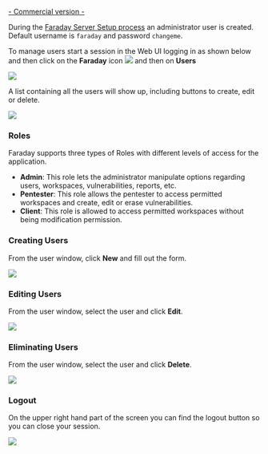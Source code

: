 [- Commercial version -](https://www.faradaysec.com/#download)

During the [Faraday Server Setup process](https://github.com/infobyte/faraday/wiki/installation-server#commercial-server-configuration) an administrator user is created. Default username is `faraday` and password `changeme`.

To manage users start a session in the Web UI logging in as shown below and then click on the **Faraday** icon ![](https://raw.github.com/wiki/infobyte/faraday/images/faraday_users_icono.png)
and then on **Users**
[](https://raw.github.com/wiki/infobyte/faraday/images/faraday_users_menu.png.png)

![](https://raw.github.com/wiki/infobyte/faraday/images/faraday_users_login.png)

A list containing all the users will show up, including buttons to create, edit or delete.

![](https://raw.github.com/wiki/infobyte/faraday/images/faraday_users_list.png)

### Roles

Faraday supports three types of Roles with different levels of access for the application.

* **Admin**: This role lets the administrator manipulate options regarding users, workspaces, vulnerabilities, reports, etc.
* **Pentester**: This role allows the pentester to access permitted workspaces and create, edit or erase vulnerabilities.
* **Client**: This role is allowed to access permitted workspaces without being modification permission.

### Creating Users

From the user window, click **New** and fill out the form.

![](https://raw.github.com/wiki/infobyte/faraday/images/faraday_users_new.png)

### Editing Users

From the user window, select the user and click **Edit**.

![](https://raw.github.com/wiki/infobyte/faraday/images/faraday_users_edit.png)

### Eliminating Users

From the user window, select the user and click **Delete**.

![](https://raw.github.com/wiki/infobyte/faraday/images/faraday_users_delete.png)

### Logout

On the upper right hand part of the screen you can find the logout button so you can close your session.

![](https://raw.github.com/wiki/infobyte/faraday/images/faraday_users_logout.png)
 

